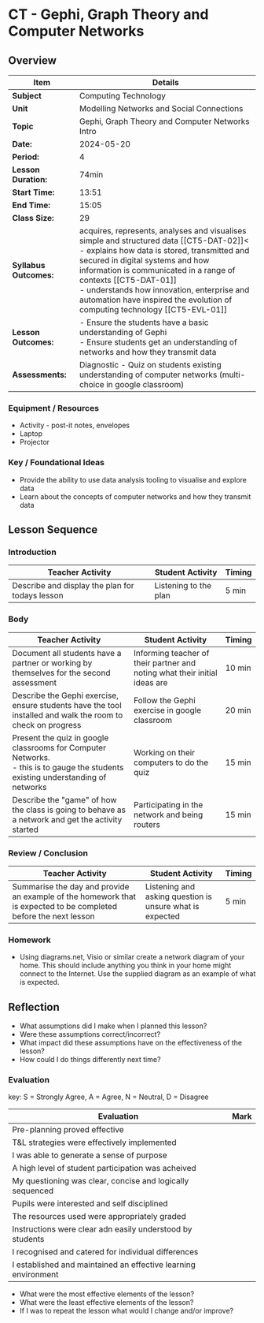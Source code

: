 # CT - Gephi, Graph Theory and Computer Networks

## Overview

| Item                       | Details                                                                                                                                                                                                                                                                           |
| -------------------------- | --------------------------------------------------------------------------------------------------------------------------------------------------------------------------------------------------------------------------------------------------------------------------------- |
| **Subject**                | Computing Technology                                                                                                                                                                                                                                                              |
| **Unit**                   | Modelling Networks and Social Connections                                                                                                                                                                                                                                         |
| **Topic**                  | Gephi, Graph Theory and Computer Networks Intro                                                                                                                                                                                                                                   |
| **Date:**                  | 2024-05-20                                                                                                                                                                                                                                                                        |
| **Period:**                | 4                                                                                                                                                                                                                                                                                 |
| **Lesson Duration:**   | 74min                                                                                                                                                                                                                                                                             |
| **Start Time:**        | 13:51                                                                                                                                                                                                                                                                             |
| **End Time:**          | 15:05                                                                                                                                                                                                                                                                             |
| **Class Size:**        | 29                                                                                                                                                                                                                                                                                |
| **Syllabus Outcomes:** | acquires, represents, analyses and visualises simple and structured data [[CT5-DAT-02]]<<br>- explains how data is stored, transmitted and secured in digital systems and how information is communicated in a range of contexts [[CT5-DAT-01]]<br>- understands how innovation, enterprise and automation have inspired the evolution of computing technology [[CT5-EVL-01]] |
| **Lesson Outcomes:**   | - Ensure the students have a basic understanding of Gephi<br>- Ensure students get an understanding of networks and how they transmit data                                                                                                                                        |
| **Assessments:**       | Diagnostic - Quiz on students existing understanding of computer networks (multi-choice in google classroom)                                                                                                                                                                      |

### Equipment / Resources
- Activity - post-it notes, envelopes
- Laptop
- Projector

### Key / Foundational Ideas
- Provide the ability to use data analysis tooling to visualise and explore data
- Learn about the concepts of computer networks and how they transmit data

## Lesson Sequence
### Introduction
| Teacher Activity                                | Student Activity      | Timing |
| ----------------------------------------------- | --------------------- | ------ |
| Describe and display the plan for todays lesson | Listening to the plan | 5 min  |

### Body
| Teacher Activity                                                                                                                     | Student Activity                                                           | Timing |
| ------------------------------------------------------------------------------------------------------------------------------------ | -------------------------------------------------------------------------- | ------ |
| Document all students have a partner or working by themselves for the second assessment                                              | Informing teacher of their partner and noting what their initial ideas are | 10 min |
| Describe the Gephi exercise, ensure students have the tool installed and walk the room to check on progress                          | Follow the Gephi exercise in google classroom                              | 20 min |
| Present the quiz in google classrooms for Computer Networks. <br> - this is to gauge the students existing understanding of networks | Working on their computers to do the quiz                                  | 15 min |
| Describe the "game" of how the class is going to behave as a network and get the activity started                                    | Participating in the network and being routers                             | 15 min |

### Review / Conclusion
| Teacher Activity                                                                                                 | Student Activity                                         | Timing |
| ---------------------------------------------------------------------------------------------------------------- | -------------------------------------------------------- | ------ |
| Summarise the day and provide an example of the homework that is expected to be completed before the next lesson | Listening and asking question is unsure what is expected | 5 min  |

### Homework
- Using diagrams.net, Visio or similar create a network diagram of your home. This should include anything you think in your home might connect to the Internet. Use the supplied diagram as an example of what is expected. 

## Reflection
- What assumptions did I make when I planned this lesson?
- Were these assumptions correct/incorrect?
- What impact did these assumptions have on the effectiveness of the lesson?
- How could I do things differently next time?

### Evaluation
key: S = Strongly Agree, A = Agree, N = Neutral, D = Disagree

| Evaluation                                                    | Mark |
| ------------------------------------------------------------- | ---- |
| Pre-planning proved effective                                 |      |
| T&L strategies were effectively implemented                   |      |
| I was able to generate a sense of purpose                     |      |
| A high level of student participation was acheived            |      |
| My questioning was clear, concise and logically sequenced     |      |
| Pupils were interested and self disciplined                   |      |
| The resources used were appropriately graded                  |      |
| Instructions were clear adn easily understood by students     |      |
| I recognised and catered for individual differences           |      |
| I established and maintained an effective learning environment |      |

- What were the most effective elements of the lesson?
- What were the least effective elements of the lesson?
- If I was to repeat the lesson what would I change and/or improve?
